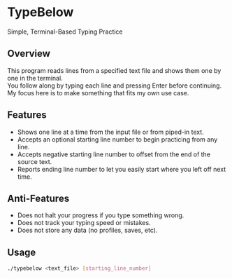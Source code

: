 # TypeBelow
Simple, Terminal-Based Typing Practice

## Overview

This program reads lines from a specified text file and shows them one by one in the terminal.  
You follow along by typing each line and pressing Enter before continuing.
My focus here is to make something that fits my own use case.

## Features
- Shows one line at a time from the input file or from piped-in text.
- Accepts an optional starting line number to begin practicing from any line.
- Accepts negative starting line number to offset from the end of the source text.
- Reports ending line number to let you easily start where you left off next time.

## Anti-Features
- Does not halt your progress if you type something wrong.
- Does not track your typing speed or mistakes.
- Does not store any data (no profiles, saves, etc).

## Usage
```bash
./typebelow <text_file> [starting_line_number]
